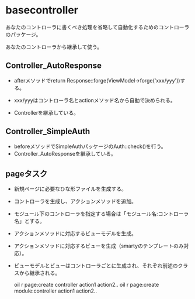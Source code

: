 basecontroller
==============

あなたのコントローラに書くべき処理を省略して自動化するためのコントローラのパッケージ。

あなたのコントローラから継承して使う。

## Controller_AutoResponse
- afterメソッドでreturn Response::forge(ViewModel->forge('xxx/yyy'))する。
 - xxx/yyyはコントローラ名とactionメソッド名から自動で決められる。

- Controllerを継承している。

## Controller_SimpleAuth
- beforeメソッドでSimpleAuthパッケージのAuth::check()を行う。
- Controller_AutoResponseを継承している。

## pageタスク
- 新規ページに必要なひな形ファイルを生成する。
 - コントローラを生成し、アクションメソッドを追加。
 - モジュール下のコントローラを指定する場合は「モジュール名:コントローラ名」とする。
 - アクションメソッドに対応するビューモデルを生成。
 - アクションメソッドに対応するビューを生成（smartyのテンプレートのみ対応）。
 - ビューモデルとビューはコントローラごとに生成され、それぞれ前述のクラスから継承される。

    oil r page:create controller action1 action2..
    oil r page:create module:controller action1 action2..